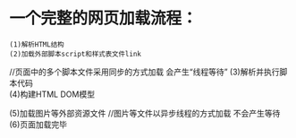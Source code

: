 # 一个完整的网页加载流程：
    (1)解析HTML结构
    (2)加载外部脚本script和样式表文件link

//页面中的多个脚本文件采用同步的方式加载 会产生“线程等待”
    (3)解析并执行脚本代码      
    (4)构建HTML DOM模型        

(5)加载图片等外部资源文件     //图片等文件以异步线程的方式加载 不会产生等待
(6)页面加载完毕